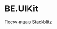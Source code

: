 # BE.UIKit

Песочница в [Stackblitz](https://stackblitz.com/github/Horse21/BE.UIKit/tree/develop/sandbox)
